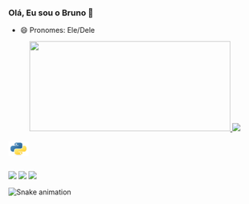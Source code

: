 ### Olá, Eu sou o Bruno 👋

- 😄 Pronomes: Ele/Dele

<div align="center">
  <a href="https://github.com/brunoaclemente">
  <img height="180em" width="400" src="https://github-readme-stats.vercel.app/api?username=brunoaclemente&show_icons=true&theme=chartreuse-dark&include_all_commits=true&count_private=true"/>
  <img height="150em" src="https://github-readme-stats.vercel.app/api/top-langs/?username=brunoaclemente&layout=compact&langs_count=7&theme=chartreuse-dark"/>
</div>
<div style="display: inline_block"><br>
  <img align="center" alt="Rafa-Python" height="30" width="40" src="https://raw.githubusercontent.com/devicons/devicon/master/icons/python/python-original.svg">
</div>
  
  ##
  
  <div>
  <a href="https://www.instagram.com/brunoaguiarclemente/" target="_blank"><img src="https://img.shields.io/badge/-Instagram-%23E4405F?style=for-the-badge&logo=instagram&logoColor=white" target="_blank"></a>
  <a href = "mailto:bruno.a.clemente@gmail.com"><img src="https://img.shields.io/badge/-Gmail-%23333?style=for-the-badge&logo=gmail&logoColor=white" target="_blank"></a>
  <a href="https://linkedin.com/in/bruno-aguiar-clemente-836b251b8" target="_blank"><img src="https://img.shields.io/badge/-LinkedIn-%230077B5?style=for-the-badge&logo=linkedin&logoColor=white" target="_blank"></a> 
  </div>
  
  ![Snake animation](https://github.com/brunoaclemente/brunoaclemente/blob/output/github-contribution-grid-snake.svg)
